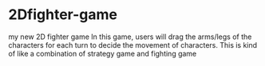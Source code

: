 # 2Dfighter-game
my new 2D fighter game
In this game, users will drag the arms/legs of the characters for each turn to decide the movement of characters. 
This is kind of like a combination of strategy game and fighting game
